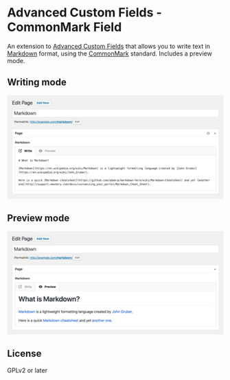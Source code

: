 # Advanced Custom Fields - CommonMark Field

An extension to [Advanced Custom Fields](https://www.advancedcustomfields.com/) that allows you to write text in [Markdown](https://en.wikipedia.org/wiki/Markdown) format, using the [CommonMark](http://commonmark.org/) standard. Includes a preview mode.

## Writing mode

![Screenshot of the writing mode](assets/images/screenshot-1.png)

## Preview mode

![Screenshot of the writing mode](assets/images/screenshot-2.png)

## License

GPLv2 or later
